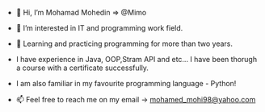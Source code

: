 - 👋 Hi, I’m Mohamad Mohedin => @Mimo

- 👀 I’m interested in IT and programming work field.

- 🌱 Learning and practicing programming for more than two years.
- I have experience in Java, OOP,Stram API and etc... I have been thorugh a course with a certificate successfully.
- I am also familiar in my favourite programming language - Python!

- 📫 Feel free to reach me on my email -> mohamed_mohi98@yahoo.com
